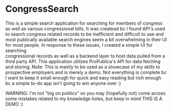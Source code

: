 # CongressSearch
This is a simple search application for searching for members of congress as well as various congressional bills. It was createad
bc I found API's used to search congress related records to be inefficient and difficult to use and most publically available
search engines seem a bit overwhelming in their UI for most people. In response to these issues, I created a simple UI for searching  
congressional records as well as a backend layer to host data pulled from a third party API. This application utilizes
ProPublica's API for data fetching and storing. Note: This is mainly to be used as a showcase of my skills to prospective
employers and is merely a demo. Not everything is complete bc I want to keep it small enough for quick and easy reading
but rich enough bc a simple to-do app isn't going to win anyone over :)

WARNING: I'm not "big on politics" so you may (hopefully not) come across some mistakes related to my knowledge holes,
but keep in mind THIS IS A DEMO :)
